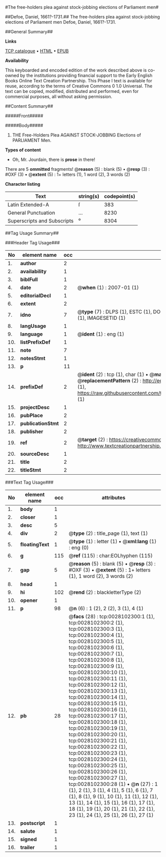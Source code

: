 #The free-holders plea against stock-jobbing elections of Parliament men#

##Defoe, Daniel, 1661?-1731.##
The free-holders plea against stock-jobbing elections of Parliament men
Defoe, Daniel, 1661?-1731.

##General Summary##

**Links**

[TCP catalogue](http://www.ota.ox.ac.uk/tcp/)  • 
[HTML](http://tei.it.ox.ac.uk/tcp/Texts-HTML/free/004/004842140.html)  • 
[EPUB](http://tei.it.ox.ac.uk/tcp/Texts-EPUB/free/004/004842140.epub)

**Availability**

This keyboarded and encoded edition of the
	       work described above is co-owned by the institutions
	       providing financial support to the Early English Books
	       Online Text Creation Partnership. This Phase I text is
	       available for reuse, according to the terms of Creative
	       Commons 0 1.0 Universal. The text can be copied,
	       modified, distributed and performed, even for
	       commercial purposes, all without asking permission.


##Content Summary##

#####Front#####

#####Body#####

1. THE
Free-Holders Plea
AGAINST
STOCK-JOBBING
Elections of PARLIAMENT Men.

**Types of content**

  * Oh, Mr. Jourdain, there is **prose** in there!

There are 5 **ommitted** fragments! 
 @__reason__ (5) : blank (5)  •  @__resp__ (3) : #OXF (3)  •  @__extent__ (5) : 1+ letters (1), 1 word (2), 3 words (2)

**Character listing**


|Text|string(s)|codepoint(s)|
|---|---|---|
|Latin Extended-A|ſ|383|
|General Punctuation|…|8230|
|Superscripts             and Subscripts|⁰|8304|

##Tag Usage Summary##

###Header Tag Usage###

|No|element name|occ|attributes|
|---|---|---|---|
|1.|__author__|2||
|2.|__availability__|1||
|3.|__biblFull__|1||
|4.|__date__|2| @__when__ (1) : 2007-01 (1)|
|5.|__editorialDecl__|1||
|6.|__extent__|2||
|7.|__idno__|7| @__type__ (7) : DLPS (1), ESTC (1), DOCNO (1), TCP (1), GALEDOCNO (1), CONTENTSET (1), IMAGESETID (1)|
|8.|__langUsage__|1||
|9.|__language__|1| @__ident__ (1) : eng (1)|
|10.|__listPrefixDef__|1||
|11.|__note__|7||
|12.|__notesStmt__|1||
|13.|__p__|11||
|14.|__prefixDef__|2| @__ident__ (2) : tcp (1), char (1)  •  @__matchPattern__ (2) : ([0-9\-]+):([0-9IVX]+) (1), (.+) (1)  •  @__replacementPattern__ (2) : http://eebo.chadwyck.com/downloadtiff?vid=$1&page=$2 (1), https://raw.githubusercontent.com/textcreationpartnership/Texts/master/tcpchars.xml#$1 (1)|
|15.|__projectDesc__|1||
|16.|__pubPlace__|2||
|17.|__publicationStmt__|2||
|18.|__publisher__|2||
|19.|__ref__|2| @__target__ (2) : https://creativecommons.org/publicdomain/zero/1.0/ (1), http://www.textcreationpartnership.org/docs/. (1)|
|20.|__sourceDesc__|1||
|21.|__title__|2||
|22.|__titleStmt__|2||


###Text Tag Usage###

|No|element name|occ|attributes|
|---|---|---|---|
|1.|__body__|1||
|2.|__closer__|1||
|3.|__desc__|5||
|4.|__div__|2| @__type__ (2) : title_page (1), text (1)|
|5.|__floatingText__|1| @__type__ (1) : letter (1)  •  @__xml:lang__ (1) : eng (0)|
|6.|__g__|115| @__ref__ (115) : char:EOLhyphen (115)|
|7.|__gap__|5| @__reason__ (5) : blank (5)  •  @__resp__ (3) : #OXF (3)  •  @__extent__ (5) : 1+ letters (1), 1 word (2), 3 words (2)|
|8.|__head__|1||
|9.|__hi__|102| @__rend__ (2) : blackletterType (2)|
|10.|__opener__|1||
|11.|__p__|98| @__n__ (6) : 1 (2), 2 (2), 3 (1), 4 (1)|
|12.|__pb__|28| @__facs__ (28) : tcp:0028102300:1 (1), tcp:0028102300:2 (1), tcp:0028102300:3 (1), tcp:0028102300:4 (1), tcp:0028102300:5 (1), tcp:0028102300:6 (1), tcp:0028102300:7 (1), tcp:0028102300:8 (1), tcp:0028102300:9 (1), tcp:0028102300:10 (1), tcp:0028102300:11 (1), tcp:0028102300:12 (1), tcp:0028102300:13 (1), tcp:0028102300:14 (1), tcp:0028102300:15 (1), tcp:0028102300:16 (1), tcp:0028102300:17 (1), tcp:0028102300:18 (1), tcp:0028102300:19 (1), tcp:0028102300:20 (1), tcp:0028102300:21 (1), tcp:0028102300:22 (1), tcp:0028102300:23 (1), tcp:0028102300:24 (1), tcp:0028102300:25 (1), tcp:0028102300:26 (1), tcp:0028102300:27 (1), tcp:0028102300:28 (1)  •  @__n__ (27) : 1 (1), 2 (1), 3 (1), 4 (1), 5 (1), 6 (1), 7 (1), 8 (1), 9 (1), 10 (1), 11 (1), 12 (1), 13 (1), 14 (1), 15 (1), 16 (1), 17 (1), 18 (1), 19 (1), 20 (1), 21 (1), 22 (1), 23 (1), 24 (1), 25 (1), 26 (1), 27 (1)|
|13.|__postscript__|1||
|14.|__salute__|1||
|15.|__signed__|1||
|16.|__trailer__|1||
